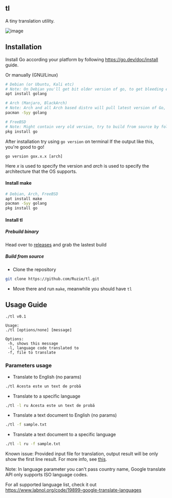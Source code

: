 ## tl
A tiny translation utility.

![image](https://user-images.githubusercontent.com/71683721/175786953-eb7340a2-f62c-4c3b-af80-cefd2df67b2d.png)

## Installation
Install Go according your platform by following https://go.dev/doc/install guide.

Or manually (GNU/Linux)
```sh
# Debian (or Ubuntu, Kali etc)
# Note: On Debian you'll get bit older version of go, to get bleeding edge check out https://go.dev/doc/install
apt install golang

# Arch (Manjaro, BlackArch)
# Note: Arch and all Arch based distro will pull latest version of Go, which might be unstable
pacman -Syy golang

# FreeBSD
# Note: Might contain very old version, try to build from source by following https://freebsd.sh/go/
pkg install go
```
After installation try using `go version` on terminal
If the output like this, you're good to go!
```
go version gox.x.x [arch]
```
Here *x* is used to specify the version and *arch* is used to specify the architecture that the OS supports.

#### Install make
```sh
# Debian, Arch, FreeBSD
apt install make
pacman -Syy golang
pkg install go
```

#### Install tl
##### Prebuild binary
Head over to [releases](https://github.com/Ruzie/urban/releases) and grab the lastest build

##### Build from source
* Clone the repository
```sh
git clone https://github.com/Ruzie/tl.git
```
* Move there and run `make`, meanwhile you should have `tl`

## Usage Guide
```
./tl v0.1

Usage: 
./tl [options/none] [message]

Options:
 -h, shows this message
 -l, language code translated to
 -f, file to translate
```
### Parameters usage

* Translate to English (no params)
```sh
./tl Acesta este un text de probă
```
* Translate to a specific language
```sh
./tl -l ru Acesta este un text de probă
```
* Translate a text document to English (no params)
```sh
./tl -f sample.txt
```

* Translate a text document to a specific language
```sh
./tl -l ru -f sample.txt
```
Known issue: Provided input file for translation, output result will be only show the first line result. For more info, see [this](https://github.com/kiwimoe/tl/issues/1).

Note: In language parameter you can't pass country name, Google translate API only supports ISO language codes.

For all supported language list, check it out https://www.labnol.org/code/19899-google-translate-languages
